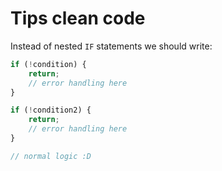 # Tips clean code

Instead of nested `IF` statements we should write:

~~~js
if (!condition) {
    return;
    // error handling here
}

if (!condition2) {
    return;
    // error handling here
}

// normal logic :D
~~~